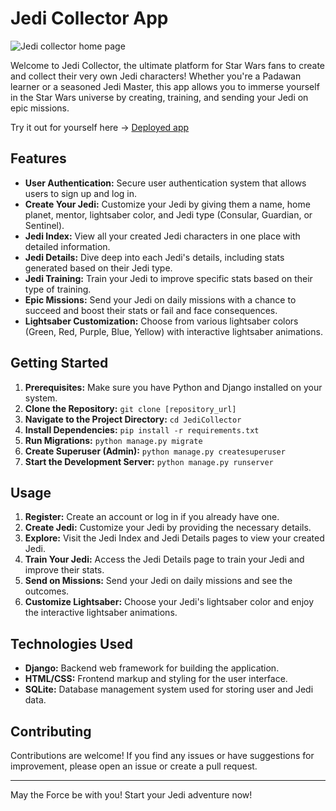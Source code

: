 # Jedi Collector App

<img src="https://i.imgur.com/4Brhofv.jpg"
alt = "Jedi collector home page">

Welcome to Jedi Collector, the ultimate platform for Star Wars fans to create and collect their very own Jedi characters! Whether you're a Padawan learner or a seasoned Jedi Master, this app allows you to immerse yourself in the Star Wars universe by creating, training, and sending your Jedi on epic missions.

Try it out for yourself here -> [Deployed app](https://walter-jedi-collector.fly.dev/jedi/8/)

## Features

- **User Authentication:** Secure user authentication system that allows users to sign up and log in.
- **Create Your Jedi:** Customize your Jedi by giving them a name, home planet, mentor, lightsaber color, and Jedi type (Consular, Guardian, or Sentinel).
- **Jedi Index:** View all your created Jedi characters in one place with detailed information.
- **Jedi Details:** Dive deep into each Jedi's details, including stats generated based on their Jedi type.
- **Jedi Training:** Train your Jedi to improve specific stats based on their type of training.
- **Epic Missions:** Send your Jedi on daily missions with a chance to succeed and boost their stats or fail and face consequences.
- **Lightsaber Customization:** Choose from various lightsaber colors (Green, Red, Purple, Blue, Yellow) with interactive lightsaber animations.

## Getting Started

1. **Prerequisites:** Make sure you have Python and Django installed on your system.
2. **Clone the Repository:** `git clone [repository_url]`
3. **Navigate to the Project Directory:** `cd JediCollector`
4. **Install Dependencies:** `pip install -r requirements.txt`
5. **Run Migrations:** `python manage.py migrate`
6. **Create Superuser (Admin):** `python manage.py createsuperuser`
7. **Start the Development Server:** `python manage.py runserver`

## Usage

1. **Register:** Create an account or log in if you already have one.
2. **Create Jedi:** Customize your Jedi by providing the necessary details.
3. **Explore:** Visit the Jedi Index and Jedi Details pages to view your created Jedi.
4. **Train Your Jedi:** Access the Jedi Details page to train your Jedi and improve their stats.
5. **Send on Missions:** Send your Jedi on daily missions and see the outcomes.
6. **Customize Lightsaber:** Choose your Jedi's lightsaber color and enjoy the interactive lightsaber animations.

## Technologies Used

- **Django:** Backend web framework for building the application.
- **HTML/CSS:** Frontend markup and styling for the user interface.
- **SQLite:** Database management system used for storing user and Jedi data.

## Contributing

Contributions are welcome! If you find any issues or have suggestions for improvement, please open an issue or create a pull request.

---

May the Force be with you! Start your Jedi adventure now!
